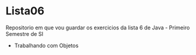 # Lista06
Repositorio em que vou guardar os exercicios da lista 6 de Java - Primeiro Semestre de SI
- Trabalhando com Objetos
